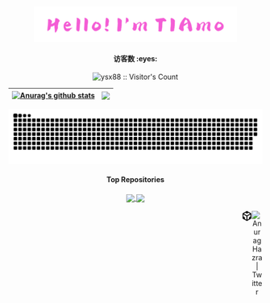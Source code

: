 
<p align="center"><a href="https://github.com/ysx88"><img width="80%" alt="Hello, I'm TIAmo" src="./assets/TIAmo.png" /></a></p>
<h4 align="center">访客数 :eyes:</h4>
<p align="center"><img src="https://profile-counter.glitch.me/ysx88/count.svg" alt="ysx88 :: Visitor's Count" /></p>
<div align="center">
  
| <a href="https://github.com/ysx88"><img align="center" src="https://github-readme-stats.vercel.app/api?username=anuraghazra&show_icons=true&include_all_commits=true&theme=buefy&hide_border=true" alt="Anurag's github stats" /></a> | <a href="https://github.com/ysx88"><img align="center" src="https://github-readme-stats.vercel.app/api/top-langs/?username=anuraghazra&layout=compact&theme=buefy&hide_border=true" /></a> |
| ------------- | ------------- |

![](https://raw.githubusercontent.com/ysx88/ysx88/main/assets/github-snake.svg)


#### Top Repositories


<a href="https://github.com/ysx88/OpenWrt">
  <img align="center" src="https://github-readme-stats.vercel.app/api/pin/?username=ysx88&repo=github-readme-stats&theme=buefy" />
</a>
<a href="https://github.com/ysx88/compile-kernel">
  <img align="center" src="https://github-readme-stats.vercel.app/api/pin/?username=ysx88&repo=anuraghazra.github.io&theme=buefy" />
</a>

<br />
<br />

<a href="https://github.com/ysx88">
  <img align="right" alt="Anurag Hazra | Twitter" width="21px" src="https://raw.githubusercontent.com/anuraghazra/anuraghazra/master/assets/twitter.svg" />
</a>
<a href="https://github.com/ysx88">
  <img align="right" alt="Anurag Hazra | CodeSandbox" width="20px" src="https://raw.githubusercontent.com/anuraghazra/anuraghazra/master/assets/codesandbox.svg" />
</a>
